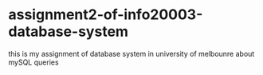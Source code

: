 # assignment2-of-info20003-database-system
this is my assignment of database system in university of melbounre about mySQL queries
